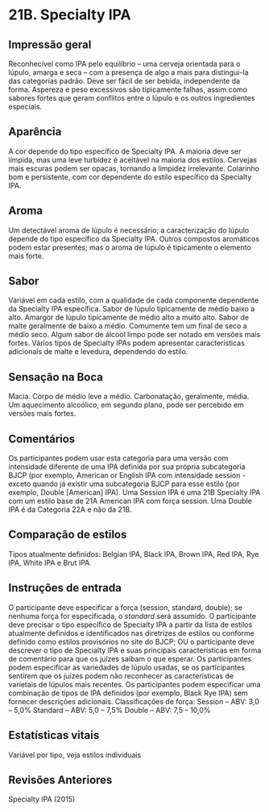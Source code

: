 # 21B. Specialty IPA

## Impressão geral

Reconhecível como IPA pelo equilíbrio – uma cerveja orientada para o lúpulo, amarga e seca – com a presença de algo a mais para distingui-la das categorias padrão. Deve ser fácil de ser bebida, independente da forma. Aspereza e peso excessivos são tipicamente falhas, assim como sabores fortes que geram conflitos entre o lúpulo e os outros ingredientes especiais.

## Aparência

A cor depende do tipo específico de Specialty IPA. A maioria deve ser límpida, mas uma leve turbidez é aceitável na maioria dos estilos. Cervejas mais escuras podem ser opacas, tornando a limpidez irrelevante. Colarinho bom e persistente, com cor dependente do estilo específico da Specialty IPA.

## Aroma

Um detectável aroma de lúpulo é necessário; a caracterização do lúpulo depende do tipo específico da Specialty IPA. Outros compostos aromáticos podem estar presentes; mas o aroma de lúpulo é tipicamente o elemento mais forte.

## Sabor

Variável em cada estilo, com a qualidade de cada componente dependente da Specialty IPA específica. Sabor de lúpulo tipicamente de médio baixo a alto. Amargor de lúpulo tipicamente de médio alto a muito alto. Sabor de malte geralmente de baixo a médio. Comumente tem um final de seco a médio seco. Algum sabor de álcool limpo pode ser notado em versões mais fortes. Vários tipos de Specialty IPAs podem apresentar características adicionais de malte e levedura, dependendo do estilo.

## Sensação na Boca

Macia. Corpo de médio leve a médio. Carbonatação, geralmente, média. Um aquecimento alcoólico, em segundo plano, pode ser percebido em versões mais fortes.

## Comentários

Os participantes podem usar esta categoria para uma versão com intensidade diferente de uma IPA definida por sua própria subcategoria BJCP (por exemplo, American or English IPA com intensidade session - exceto quando já existir uma subcategoria BJCP para esse estilo (por exemplo, Double [American] IPA). Uma Session IPA é uma 21B Specialty IPA com um estilo base de 21A American IPA com força session. Uma Double IPA é da Categoria 22A e não da 21B.

## Comparação de estilos

Tipos atualmente definidos: Belgian IPA, Black IPA, Brown IPA, Red IPA, Rye IPA, White IPA e Brut IPA

## Instruções de entrada

O participante deve especificar a força (session, standard, double); se nenhuma força for especificada, o *standard* será assumido. O participante deve precisar o tipo específico de Specialty IPA a partir da lista de estilos atualmente definidos e identificados nas diretrizes de estilos ou conforme definido como estilos provisórios no site do BJCP; OU o participante deve descrever o tipo de Specialty IPA e suas principais características em forma de comentário para que os juízes saibam o que esperar. Os participantes podem especificar as variedades de lúpulo usadas, se os participantes sentirem que os juízes podem não reconhecer as características de varietais de lúpulos mais recentes. Os participantes podem especificar uma combinação de tipos de IPA definidos (por exemplo, Black Rye IPA) sem fornecer descrições adicionais. Classificações de força: Session – ABV: 3,0 – 5,0% Standard – ABV: 5,0 – 7,5% Double – ABV: 7,5 – 10,0%

## Estatísticas vitais

Variável por tipo, veja estilos individuais

## Revisões Anteriores

Specialty IPA (2015)
